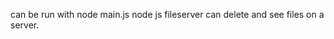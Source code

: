 can be run with node main.js <searchterm> <path>
node js fileserver can delete and see files on a server.
